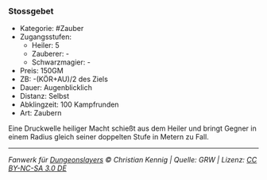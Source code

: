 ### Stossgebet

- Kategorie: #Zauber
- Zugangsstufen:
  - Heiler: 5
  - Zauberer: -
  - Schwarzmagier: -
- Preis: 150GM
- ZB: -(KÖR+AU)/2 des Ziels
- Dauer: Augenblicklich
- Distanz: Selbst
- Abklingzeit: 100 Kampfrunden
- Art: Zaubern



Eine Druckwelle heiliger Macht schießt aus dem Heiler und bringt Gegner in einem Radius gleich seiner doppelten Stufe in Metern zu Fall.

---

_Fanwerk für [Dungeonslayers](https://www.dungeonslayers.net/) © Christian Kennig | Quelle: GRW | Lizenz: [CC BY-NC-SA 3.0 DE](https://creativecommons.org/licenses/by-nc-sa/3.0/de/)_
